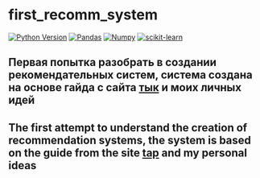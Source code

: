 # first_recomm_system

[![Python Version](https://img.shields.io/badge/python-3.10-red.svg)](https://python.org)
[![Pandas](https://img.shields.io/badge/pandas-1.4.2-red.svg)](https://pandas.pydata.org/)
[![Numpy](https://img.shields.io/badge/numpy-1.22-red.svg)](https://numpy.org/)
[![scikit-learn](https://img.shields.io/badge/scikit_learn-1.1-red.svg)](https://scikit-learn.org/stable/)

## Первая попытка разобрать в создании рекомендательных систем, система создана на основе гайда с сайта [тык](https://www.dmitrymakarov.ru/intro/recommender-17/) и моих личных идей 

## The first attempt to understand the creation of recommendation systems, the system is based on the guide from the site [tap](https://www.dmitrymakarov.ru/intro/recommender-17/) and my personal ideas
